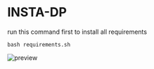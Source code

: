 # INSTA-DP
run this command first to install all requirements

```bash requirements.sh```

![preview](ig-profile.gif)
